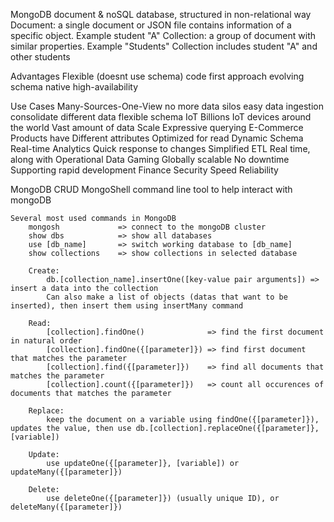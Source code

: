 MongoDB
    document & noSQL database, structured in non-relational way
    Document: a single document or JSON file contains information of a specific object. Example student "A"
    Collection: a group of document with similar properties. Example "Students" Collection includes student "A" and other students

Advantages
    Flexible (doesnt use schema)
    code first approach
    evolving schema
    native high-availability

Use Cases
    Many-Sources-One-View
        no more data silos
        easy data ingestion
        consolidate different data
        flexible schema
    IoT
        Billions IoT devices around the world
        Vast amount of data
        Scale
        Expressive querying
    E-Commerce
        Products have Different attributes
        Optimized for read
        Dynamic Schema
    Real-time Analytics
        Quick response to changes
        Simplified ETL
        Real time, along with Operational Data
    Gaming
        Globally scalable
        No downtime
        Supporting rapid development
    Finance
        Security
        Speed
        Reliability

MongoDB CRUD
    MongoShell
        command line tool to help interact with mongoDB
    
    Several most used commands in MongoDB
        mongosh             => connect to the mongoDB cluster
        show dbs            => show all databases
        use [db_name]       => switch working database to [db_name]
        show collections    => show collections in selected database

        Create:
            db.[collection_name].insertOne([key-value pair arguments]) => insert a data into the collection
            Can also make a list of objects (datas that want to be inserted), then insert them using insertMany command
        
        Read:
            [collection].findOne()              => find the first document in natural order
            [collection].findOne({[parameter]}) => find first document that matches the parameter
            [collection].find({[parameter]})    => find all documents that matches the parameter
            [collection].count({[parameter]})   => count all occurences of documents that matches the parameter

        Replace:
            keep the document on a variable using findOne({[parameter]}), updates the value, then use db.[collection].replaceOne({[parameter]}, [variable])

        Update:
            use updateOne({[parameter]}, [variable]) or updateMany({[parameter]})

        Delete:
            use deleteOne({[parameter]}) (usually unique ID), or deleteMany({[parameter]})
